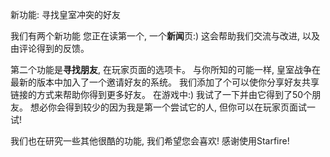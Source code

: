 新功能: 寻找皇室冲突的好友

我们有两个新功能 您正在读第一个, 一个**新闻**页:) 这会帮助我们交流与改进, 以及由评论得到的反馈。

第二个功能是**寻找朋友**, 在玩家页面的选项卡。 与你所知的可能一样, 皇室战争在最新的版本中加入了一个邀请好友的系统。 我们添加了个可以使你分享好友共享链接的方式来帮助你得到更多好友。 在游戏中:) 我试了一下并由它得到了50个朋友。 想必你会得到较少的因为我是第一个尝试它的人, 但你可以在玩家页面试一试!

我们也在研究一些其他很酷的功能, 我们希望您会喜欢! 感谢使用Starfire!